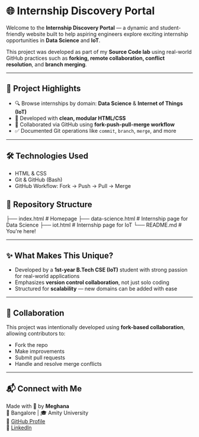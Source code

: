 # 🌐 Internship Discovery Portal 

Welcome to the **Internship Discovery Portal** — a dynamic and student-friendly website built to help aspiring engineers explore exciting internship opportunities in **Data Science** and **IoT**.

This project was developed as part of my **Source Code lab** using real-world GitHub practices such as **forking, remote collaboration, conflict resolution**, and **branch merging**.

---

## 🚀 Project Highlights
- 🔍 Browse internships by domain: **Data Science** & **Internet of Things (IoT)**
- 🧠 Developed with **clean, modular HTML/CSS**
- 🔗 Collaborated via GitHub using **fork-push-pull-merge workflow**
- ✅ Documented Git operations like `commit`, `branch`, `merge`, and more

---

## 🛠️ Technologies Used
- HTML & CSS
- Git & GitHub (Bash)
- GitHub Workflow: Fork → Push → Pull → Merge
## 📁 Repository Structure
├── index.html # Homepage
├── data-science.html # Internship page for Data Science
├── iot.html # Internship page for IoT
└── README.md # You're here!


---

## ✨ What Makes This Unique?
- Developed by a **1st-year B.Tech CSE (IoT)** student with strong passion for real-world applications
- Emphasizes **version control collaboration**, not just solo coding
- Structured for **scalability** — new domains can be added with ease

---

## 🤝 Collaboration
This project was intentionally developed using **fork-based collaboration**, allowing contributors to:
- Fork the repo
- Make improvements
- Submit pull requests
- Handle and resolve merge conflicts
---

## 📬 Connect with Me
Made with 💙 by **Meghana**  
📍 Bangalore | 🎓 Amity University  
🔗 [GitHub Profile](https://github.com/Meghana724)  
🔗 [LinkedIn](https://www.linkedin.com/in/meghana-s-a-09b69232b/) 
